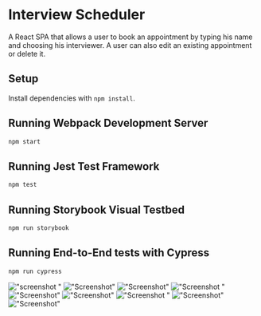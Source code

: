 # Interview Scheduler
A React SPA that allows a user to book an appointment by typing his name and choosing his interviewer.
A user can also edit an existing appointment or delete it.
## Setup

Install dependencies with `npm install`.

## Running Webpack Development Server

```sh
npm start
```

## Running Jest Test Framework

```sh
npm test
```

## Running Storybook Visual Testbed

```sh
npm run storybook
```

## Running End-to-End tests with Cypress

```sh
npm run cypress
```
!["screenshot "](https://user-images.githubusercontent.com/38138018/106085473-428dbc00-60ee-11eb-9367-f5b9696673dd.png)
!["Screenshot"](https://user-images.githubusercontent.com/38138018/106085473-428dbc00-60ee-11eb-9367-f5b9696673dd.png)
!["Screenshot"](https://user-images.githubusercontent.com/38138018/106085602-8254a380-60ee-11eb-9e14-22535bddddc7.png)
!["Screenshot "](https://user-images.githubusercontent.com/38138018/106085610-87b1ee00-60ee-11eb-83ce-4e2b63e21e51.png)
!["Screenshot"](https://user-images.githubusercontent.com/38138018/106085617-8a144800-60ee-11eb-80f4-e95efb6d16e7.png)
!["Screenshot"](https://user-images.githubusercontent.com/38138018/106085623-8c76a200-60ee-11eb-8d54-1a50523b2925.png)
!["Screenshot "](https://user-images.githubusercontent.com/38138018/106085627-8e406580-60ee-11eb-8f53-7d2b845f339b.png)
!["Screenshot"](https://user-images.githubusercontent.com/38138018/106085633-900a2900-60ee-11eb-81c9-af6497169e3e.png)
!["Screenshot"](https://user-images.githubusercontent.com/38138018/106085637-913b5600-60ee-11eb-9cbc-c43cfca18be4.png)
